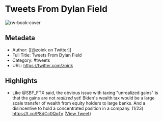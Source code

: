 # Tweets From Dylan Field

![rw-book-cover](https://pbs.twimg.com/profile_images/1511358032319377409/c391E2BZ.jpg)

## Metadata
- Author: [[@zoink on Twitter]]
- Full Title: Tweets From Dylan Field
- Category: #tweets
- URL: https://twitter.com/zoink

## Highlights
- Like @SBF_FTX said, the obvious issue with taxing "unrealized gains" is that the gains are not *realized* yet!
  Biden's wealth tax would be a large scale transfer of wealth from equity holders to large banks. And a disincentive to hold a concentrated position in a company. (1/23) https://t.co/P8dCc0QqTv ([View Tweet](https://twitter.com/zoink/status/1508515114999160832))
